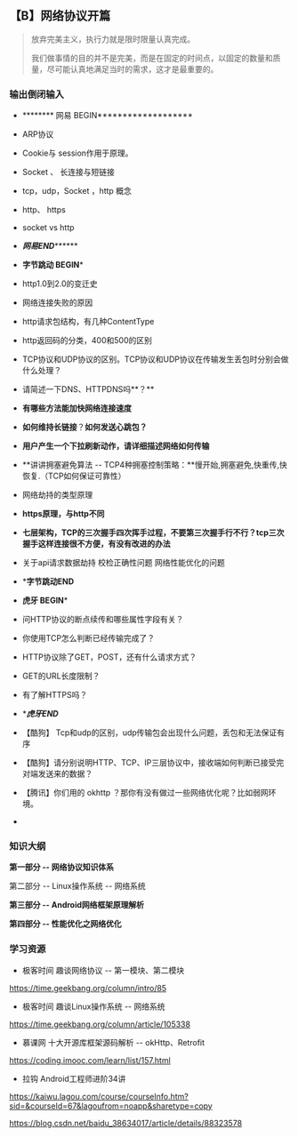 ## 【B】网络协议开篇

>  放弃完美主义，执行力就是限时限量认真完成。
>
> 我们做事情的目的并不是完美，而是在固定的时间点，以固定的数量和质量，尽可能认真地满足当时的需求，这才是最重要的。



### 输出倒闭输入

- ********  网易 BEGIN*******************

- ARP协议

- Cookie与 session作用于原理。

- Socket 、  长连接与短链接

- tcp，udp，Socket ，http 概念

-  http、 https

- socket vs  http

- *********************网易END***************************

  

- ************************字节跳动 BEGIN*************************

- http1.0到2.0的变迁史

- 网络连接失败的原因

- http请求包结构，有几种ContentType 

- http返回码的分类，400和500的区别

- TCP协议和UDP协议的区别。TCP协议和UDP协议在传输发生丢包时分别会做什么处理？

- 请简述一下DNS、HTTPDNS吗**？**

- **有哪些方法能加快网络连接速度**

- **如何维持长链接**？**如何发送心跳包？**

- **用户产生一个下拉刷新动作，请详细描述网络如何传输**

- **讲讲拥塞避免算法 -- TCP4种拥塞控制策略：**慢开始,拥塞避免,快重传,快恢复.（TCP如何保证可靠性）

- 网络劫持的类型原理

- **https原理，与http不同**

- **七层架构，TCP的三次握手四次挥手过程，不要第三次握手行不行？tcp三次握手这样连接很不方便，有没有改进的办法**

- 关于api请求数据劫持 校检正确性问题 网络性能优化的问题

- *********************************字节跳动END********************************

  

- ************************虎牙 BEGIN*************************

- 问HTTP协议的断点续传和哪些属性字段有关？

- 你使用TCP怎么判断已经传输完成了？

-  HTTP协议除了GET，POST，还有什么请求方式？

-  GET的URL长度限制？

- 有了解HTTPS吗？

- ************************虎牙END***********************

  

- 【酷狗】 Tcp和udp的区别，udp传输包会出现什么问题，丢包和无法保证有序

- 【酷狗】请分别说明HTTP、TCP、IP三层协议中，接收端如何判断已接受完对端发送来的数据？

- 【腾讯】你们用的 okhttp ？那你有没有做过一些网络优化呢？比如弱网环境。

- 





### 知识大纲

**第一部分 -- 网络协议知识体系**

第二部分 -- Linux操作系统 -- 网络系统

**第三部分 -- Android网络框架原理解析**

**第四部分 -- 性能优化之网络优化**











### 学习资源

- 极客时间  趣谈网络协议 -- 第一模块、第二模块


https://time.geekbang.org/column/intro/85



- 极客时间 趣谈Linux操作系统 -- 网络系统

https://time.geekbang.org/column/article/105338



- 慕课网 十大开源库框架源码解析 -- okHttp、Retrofit

https://coding.imooc.com/learn/list/157.html



- 拉钩 Android工程师进阶34讲

https://kaiwu.lagou.com/course/courseInfo.htm?sid=&courseId=67&lagoufrom=noapp&sharetype=copy



https://blog.csdn.net/baidu_38634017/article/details/88323578